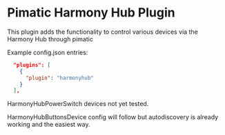 Pimatic Harmony Hub Plugin
=======================

This plugin adds the functionality to control various devices via the Harmony Hub through pimatic

Example config.json entries:
```json
  "plugins": [
    {
      "plugin": "harmonyhub"
    }
  ],
```

HarmonyHubPowerSwitch devices not yet tested.

HarmonyHubButtonsDevice config will follow but autodiscovery is already working and the easiest way.